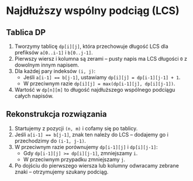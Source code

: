 # Najdłuższy wspólny podciąg (LCS)

## Tablica DP
1. Tworzymy tablicę `dp[i][j]`, która przechowuje długość LCS dla prefiksów `a[0..i-1]` i `b[0..j-1]`.
2. Pierwszy wiersz i kolumna są zerami – pusty napis ma LCS długości `0` z dowolnym innym napisem.
3. Dla każdej pary indeksów `(i, j)`:
   - Jeśli `a[i-1] == b[j-1]`, ustawiamy `dp[i][j] = dp[i-1][j-1] + 1`.
   - W przeciwnym razie `dp[i][j] = max(dp[i-1][j], dp[i][j-1])`.
4. Wartość w `dp[n][m]` to długość najdłuższego wspólnego podciągu całych napisów.

## Rekonstrukcja rozwiązania
1. Startujemy z pozycji `(n, m)` i cofamy się po tablicy.
2. Jeśli `a[i-1] == b[j-1]`, znak ten należy do LCS – dodajemy go i przechodzimy do `(i-1, j-1)`.
3. W przeciwnym razie porównujemy `dp[i-1][j]` i `dp[i][j-1]`:
   - Gdy `dp[i-1][j] >= dp[i][j-1]`, zmniejszamy `i`.
   - W przeciwnym przypadku zmniejszamy `j`.
4. Po dojściu do pierwszego wiersza lub kolumny odwracamy zebrane znaki – otrzymujemy szukany podciąg.
